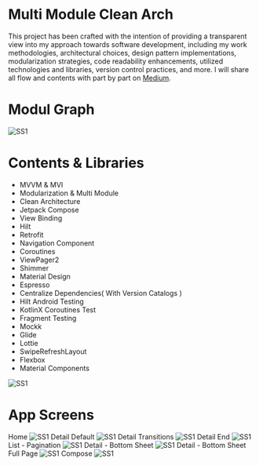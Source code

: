 # Multi Module Clean Arch 


This project has been crafted with the intention of providing a transparent view into my approach towards software development, including my work methodologies, architectural choices, design pattern implementations, modularization strategies, code readability enhancements, utilized technologies and libraries, version control practices, and more. I will share all flow and contents with part by part on [Medium](https://medium.com/@basaransuleyman).

# Modul Graph 

![SS1](https://i.ibb.co/Dfb56m8/ezgif-com-resize-6.png)

# Contents & Libraries 

- MVVM & MVI
- Modularization & Multi Module
- Clean Architecture 
- Jetpack Compose
- View Binding 
- Hilt 
- Retrofit
- Navigation Component 
- Coroutines 
- ViewPager2 
- Shimmer 
- Material Design 
- Espresso
- Centralize Dependencies( With Version Catalogs )
- Hilt Android Testing
- KotlinX Coroutines Test
- Fragment Testing
- Mockk 
- Glide 
- Lottie 
- SwipeRefreshLayout 
- Flexbox
- Material Components
  
![SS1](https://i.ibb.co/9hTnWy6/Screen-Shot-2023-08-14-at-23-27-35.png)

 # App Screens 

  Home
 ![SS1](https://i.ibb.co/54RM2B0/ezgif-com-resize-8.png)
 Detail Default
 ![SS1](https://i.ibb.co/vh88HQr/ezgif-com-resize-10.png) 
 Detail Transitions
 ![SS1](https://i.ibb.co/r31dzJm/ezgif-com-resize-11.png) 
 Detail End
 ![SS1](https://i.ibb.co/hFc14V8/ezgif-com-resize-12.png)
 List - Pagination
![SS1](https://i.ibb.co/1GRTymq/ezgif-com-resize-13.png)
 Detail - Bottom Sheet
 ![SS1](https://i.ibb.co/LppRyMX/ezgif-com-resize-14.png)
 Detail - Bottom Sheet Full Page
 ![SS1](https://i.ibb.co/qr4b2Fz/ezgif-com-resize-15.png)
 Compose
  ![SS1](https://i.ibb.co/jfv8xkc/ezgif-com-resize-16.png)



 



